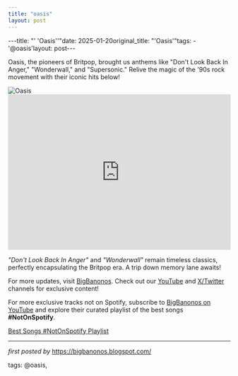 ```yaml
---
title: "oasis"
layout: post
---
```

---title: "' 'Oasis''"date: 2025-01-20original_title: "'Oasis'"tags:  - '@oasis'layout: post---<p >Oasis, the pioneers of Britpop, brought us anthems like "Don't Look Back In Anger," "Wonderwall," and "Supersonic." Relive the magic of the '90s rock movement with their iconic hits below!</p> <div > <img src="https://i.scdn.co/image/ab6761610000e5eb0522e98a6f0cf1ddbee9a74f" alt="Oasis" /></div> <div > <iframe src="https://open.spotify.com/embed/playlist/7giMzmOMKm0nyXWVzVHWZx?utm_source=generator" width="100%" height="352" frameborder="0" allowfullscreen="" allow="autoplay; clipboard-write; encrypted-media; fullscreen; picture-in-picture" loading="lazy"></iframe></div> <div > <p><em>"Don't Look Back In Anger"</em> and <em>"Wonderwall"</em> remain timeless classics, perfectly encapsulating the Britpop era. A trip down memory lane awaits!</p></div> <div > <p>For more updates, visit <a href="https://bigbanonos.blogspot.com/" target="_blank">BigBanonos</a>. Check out our <a href="https://www.youtube.com/@BigBanonos" target="_blank">YouTube</a> and <a href="https://x.com/bigbanonos" target="_blank">X/Twitter</a> channels for exclusive content!</p></div> <!--Subscribe and Playlist Links--><div>    <p>For more exclusive tracks not on Spotify, subscribe to <a href="https://www.youtube.com/@BigBanonos" target="_blank">BigBanonos on YouTube</a> and explore their curated playlist of the best songs <strong>#NotOnSpotify</strong>.</p>    <p><a href="https://www.youtube.com/playlist?list=PLtuNtuTatqI0kFahUCbtbfenC_ET5O_tr" target="_blank">Best Songs #NotOnSpotify Playlist<br /></a></p></div><hr /><p><em>first posted by</em> <a href="https://bigbanonos.blogspot.com/" rel="noopener" target="_new">https://bigbanonos.blogspot.com/</a></p><p>tags: @oasis,</p>